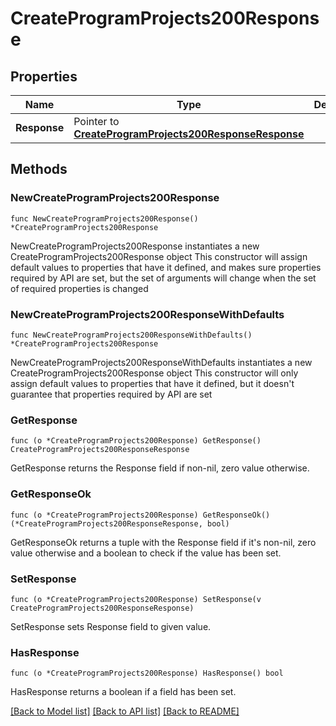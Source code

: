 # CreateProgramProjects200Response

## Properties

Name | Type | Description | Notes
------------ | ------------- | ------------- | -------------
**Response** | Pointer to [**CreateProgramProjects200ResponseResponse**](CreateProgramProjects200ResponseResponse.md) |  | [optional] 

## Methods

### NewCreateProgramProjects200Response

`func NewCreateProgramProjects200Response() *CreateProgramProjects200Response`

NewCreateProgramProjects200Response instantiates a new CreateProgramProjects200Response object
This constructor will assign default values to properties that have it defined,
and makes sure properties required by API are set, but the set of arguments
will change when the set of required properties is changed

### NewCreateProgramProjects200ResponseWithDefaults

`func NewCreateProgramProjects200ResponseWithDefaults() *CreateProgramProjects200Response`

NewCreateProgramProjects200ResponseWithDefaults instantiates a new CreateProgramProjects200Response object
This constructor will only assign default values to properties that have it defined,
but it doesn't guarantee that properties required by API are set

### GetResponse

`func (o *CreateProgramProjects200Response) GetResponse() CreateProgramProjects200ResponseResponse`

GetResponse returns the Response field if non-nil, zero value otherwise.

### GetResponseOk

`func (o *CreateProgramProjects200Response) GetResponseOk() (*CreateProgramProjects200ResponseResponse, bool)`

GetResponseOk returns a tuple with the Response field if it's non-nil, zero value otherwise
and a boolean to check if the value has been set.

### SetResponse

`func (o *CreateProgramProjects200Response) SetResponse(v CreateProgramProjects200ResponseResponse)`

SetResponse sets Response field to given value.

### HasResponse

`func (o *CreateProgramProjects200Response) HasResponse() bool`

HasResponse returns a boolean if a field has been set.


[[Back to Model list]](../README.md#documentation-for-models) [[Back to API list]](../README.md#documentation-for-api-endpoints) [[Back to README]](../README.md)


